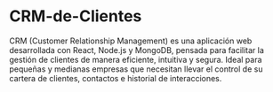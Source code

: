 # CRM-de-Clientes
CRM (Customer Relationship Management) es una aplicación web desarrollada con React, Node.js y MongoDB, pensada para facilitar la gestión de clientes de manera eficiente, intuitiva y segura. Ideal para pequeñas y medianas empresas que necesitan llevar el control de su cartera de clientes, contactos e historial de interacciones.
